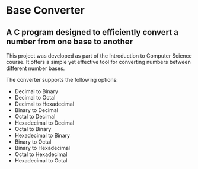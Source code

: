 # Base Converter

## A C program designed to efficiently convert a number from one base to another

This project was developed as part of the Introduction to Computer Science course. It offers a simple yet effective tool for converting numbers between different number bases. 

The converter supports the following options:
* Decimal to Binary
* Decimal to Octal
* Decimal to Hexadecimal
* Binary to Decimal
* Octal to Decimal
* Hexadecimal to Decimal
* Octal to Binary
* Hexadecimal to Binary
* Binary to Octal
* Binary to Hexadecimal
* Octal to Hexadecimal
* Hexadecimal to Octal
